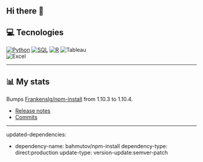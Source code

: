 ## Hi there 👋


## 💻 Tecnologies
[![Python](https://img.shields.io/badge/Python-green?style=flat&logo=python&labelColor=black&color=yellow)]()
[![SQL](https://img.shields.io/badge/SQL-orange?style=flat&logo=mysql&labelColor=black&color=orange)]()
[![R](https://img.shields.io/badge/R-blue?style=flat&logo=r&labelColor=black&color=blue)]()
![Tableau](https://img.shields.io/badge/Tableau-red?style=flat&logo=Tableau&labelColor=black&color=red)</br>
![Excel](https://img.shields.io/badge/Excel-green?style=flat&logo=microsoft&labelColor=black&color=green)</br>


---

## 📊 My stats
Bumps [Frankenslg/npm-install](https://github.com/frankenslg/npm-install) from 1.10.3 to 1.10.4.
- [Release notes](https://github.com/frankenslg/npm-install/releases)
- [Commits](frankenslg/npm-install@dc9579d...438a933)

---
updated-dependencies:
- dependency-name: bahmutov/npm-install
  dependency-type: direct:production
  update-type: version-update:semver-patch
